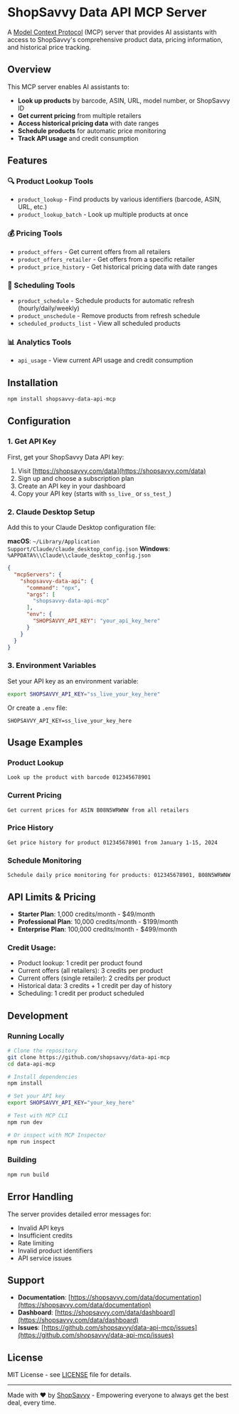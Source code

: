 # ShopSavvy Data API MCP Server

A [Model Context Protocol](https://modelcontextprotocol.io/) (MCP) server that provides AI assistants with access to ShopSavvy's comprehensive product data, pricing information, and historical price tracking.

## Overview

This MCP server enables AI assistants to:
- **Look up products** by barcode, ASIN, URL, model number, or ShopSavvy ID
- **Get current pricing** from multiple retailers
- **Access historical pricing data** with date ranges
- **Schedule products** for automatic price monitoring
- **Track API usage** and credit consumption

## Features

### 🔍 Product Lookup Tools
- `product_lookup` - Find products by various identifiers (barcode, ASIN, URL, etc.)
- `product_lookup_batch` - Look up multiple products at once

### 💰 Pricing Tools
- `product_offers` - Get current offers from all retailers
- `product_offers_retailer` - Get offers from a specific retailer
- `product_price_history` - Get historical pricing data with date ranges

### 📅 Scheduling Tools
- `product_schedule` - Schedule products for automatic refresh (hourly/daily/weekly)
- `product_unschedule` - Remove products from refresh schedule
- `scheduled_products_list` - View all scheduled products

### 📊 Analytics Tools
- `api_usage` - View current API usage and credit consumption

## Installation

```bash
npm install shopsavvy-data-api-mcp
```

## Configuration

### 1. Get API Key

First, get your ShopSavvy Data API key:

1. Visit [https://shopsavvy.com/data](https://shopsavvy.com/data)
2. Sign up and choose a subscription plan
3. Create an API key in your dashboard
4. Copy your API key (starts with `ss_live_` or `ss_test_`)

### 2. Claude Desktop Setup

Add this to your Claude Desktop configuration file:

**macOS**: `~/Library/Application Support/Claude/claude_desktop_config.json`
**Windows**: `%APPDATA%\\Claude\\claude_desktop_config.json`

```json
{
  "mcpServers": {
    "shopsavvy-data-api": {
      "command": "npx",
      "args": [
        "shopsavvy-data-api-mcp"
      ],
      "env": {
        "SHOPSAVVY_API_KEY": "your_api_key_here"
      }
    }
  }
}
```

### 3. Environment Variables

Set your API key as an environment variable:

```bash
export SHOPSAVVY_API_KEY="ss_live_your_key_here"
```

Or create a `.env` file:
```
SHOPSAVVY_API_KEY=ss_live_your_key_here
```

## Usage Examples

### Product Lookup
```
Look up the product with barcode 012345678901
```

### Current Pricing
```
Get current prices for ASIN B08N5WRWNW from all retailers
```

### Price History
```
Get price history for product 012345678901 from January 1-15, 2024
```

### Schedule Monitoring
```
Schedule daily price monitoring for products: 012345678901, B08N5WRWNW
```

## API Limits & Pricing

- **Starter Plan**: 1,000 credits/month - $49/month
- **Professional Plan**: 10,000 credits/month - $199/month
- **Enterprise Plan**: 100,000 credits/month - $499/month

### Credit Usage:
- Product lookup: 1 credit per product found
- Current offers (all retailers): 3 credits per product
- Current offers (single retailer): 2 credits per product
- Historical data: 3 credits + 1 credit per day of history
- Scheduling: 1 credit per product scheduled

## Development

### Running Locally

```bash
# Clone the repository
git clone https://github.com/shopsavvy/data-api-mcp
cd data-api-mcp

# Install dependencies
npm install

# Set your API key
export SHOPSAVVY_API_KEY="your_key_here"

# Test with MCP CLI
npm run dev

# Or inspect with MCP Inspector
npm run inspect
```

### Building

```bash
npm run build
```

## Error Handling

The server provides detailed error messages for:
- Invalid API keys
- Insufficient credits
- Rate limiting
- Invalid product identifiers
- API service issues

## Support

- **Documentation**: [https://shopsavvy.com/data/documentation](https://shopsavvy.com/data/documentation)
- **Dashboard**: [https://shopsavvy.com/data/dashboard](https://shopsavvy.com/data/dashboard)
- **Issues**: [https://github.com/shopsavvy/data-api-mcp/issues](https://github.com/shopsavvy/data-api-mcp/issues)

## License

MIT License - see [LICENSE](LICENSE) file for details.

---

Made with ❤️ by [ShopSavvy](https://shopsavvy.com) - Empowering everyone to always get the best deal, every time.